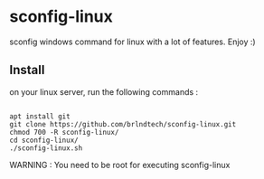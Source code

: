 # sconfig-linux
sconfig windows command for linux with a lot of features. Enjoy :) 

## Install 

on your linux server, run the following commands : 

``` 

apt install git
git clone https://github.com/brlndtech/sconfig-linux.git
chmod 700 -R sconfig-linux/ 
cd sconfig-linux/ 
./sconfig-linux.sh

``` 

WARNING : You need to be root for executing sconfig-linux
